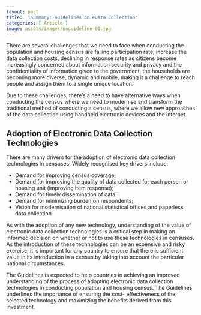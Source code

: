 ```yaml
---
layout: post
title:  "Summary: Guidelines on eData Collection"
categories: [ Article ]
image: assets/images/unguideline-01.jpg
---
```

There are several  challenges  that we need to face when conducting the population and housing census are falling participation rate, increase the data collection costs, declining in response rates as citizens become increasingly concerned about information security and privacy and the confidentiality of information given to the government, the households are becoming more diverse, dynamic and mobile, making it a challenge to reach people and assign them to a single unique location. 

Due to these challenges, there’s a need to have alternative ways when conducting the census where we need  to modernise and transform the traditional method of conducting a census, where we allow new approaches of the data collection using handheld electronic devices 
and the internet. 


## Adoption of Electronic Data Collection Technologies

There are many drivers for the adoption of electronic data collection technologies in censuses. Widely recognised key drivers include:  
+ Demand for improving census coverage;  
+ Demand for improving the quality of data collected for each person or housing unit (improving item response);  
+ Demand for timely dissemination of data;  
+ Demand for minimizing burden on respondents;  
+ Vision for modernisation of national statistical offices and paperless data collection.


As with the adoption of any new technology, understanding of the value of electronic data collection technologies is a critical step in making an informed decision on whether or not to use these technologies in censuses. As the introduction of these technologies can be an 
expensive and risky exercise, it is important for any country to ensure that there is sufficient value in its introduction in a census by taking into account the particular national circumstances.

The Guidelines is expected to help countries in achieving an improved understanding of the process of adopting electronic data collection technologies in conducting population and housing census. The Guidelines underlines the importance of ensuring the cost-
effectiveness of the selected technology and maximizing the benefits derived from this investment.
